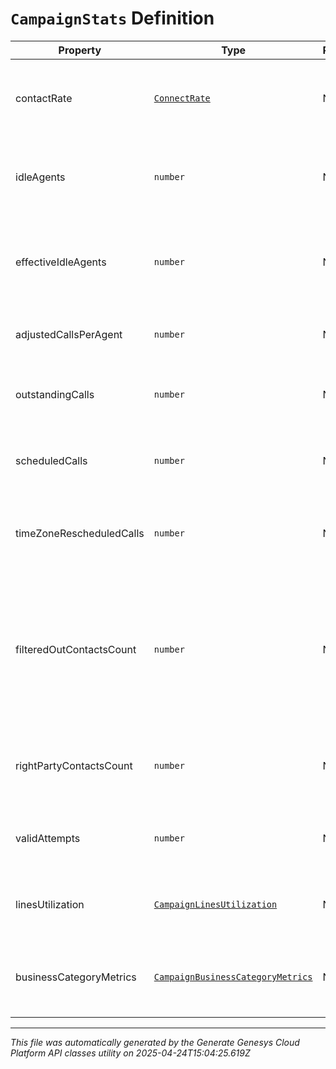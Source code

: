 # `CampaignStats` Definition

| Property | Type | Required | Description |
|----------|------|----------|-------------|
| contactRate | [`ConnectRate`](connectrate-definition.md) | No | Information regarding the campaign's connect rate |
| idleAgents | `number` | No | Number of available agents not currently being utilized |
| effectiveIdleAgents | `number` | No | Number of effective available agents not currently being utilized |
| adjustedCallsPerAgent | `number` | No | Calls per agent adjusted by pace |
| outstandingCalls | `number` | No | Number of campaign calls currently ongoing |
| scheduledCalls | `number` | No | Number of campaign calls currently scheduled |
| timeZoneRescheduledCalls | `number` | No | Number of campaign calls currently timezone rescheduled |
| filteredOutContactsCount | `number` | No | Number of contacts that don't match filter. This is currently supported only for Campaigns with dynamic filter on. |
| rightPartyContactsCount | `number` | No | Information on the campaign's number of Right Party Contacts |
| validAttempts | `number` | No | Information on the campaign's valid attempts |
| linesUtilization | [`CampaignLinesUtilization`](campaignlinesutilization-definition.md) | No | Information on the campaign's lines utilization |
| businessCategoryMetrics | [`CampaignBusinessCategoryMetrics`](campaignbusinesscategorymetrics-definition.md) | No | Information on the campaign's business category metrics |

---

*This file was automatically generated by the Generate Genesys Cloud Platform API classes utility on 2025-04-24T15:04:25.619Z*
